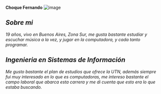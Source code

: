 **Choque Fernando**
![image](https://github.com/pdepjuevesTT/2024-presentacion-Fernando17A/assets/164186811/f3e7519b-b689-47ff-b710-cf91ad680956)
## ***Sobre mi***
*19 años, vivo en Buenos Aires, Zona Sur, me gusta bastante estudiar y escuchar música a la vez, y jugar en la computadora, y cada tanto programar.*
## ***Ingenieria en Sistemas de Información***
*Me gusto bastante el plan de estudios que ofrece la UTN, además siempre fui muy interesado en lo que es computadoras, me intereso bastante el campo laboral que abarca esta carrera y me di cuenta que esto era lo que estaba buscando.*
